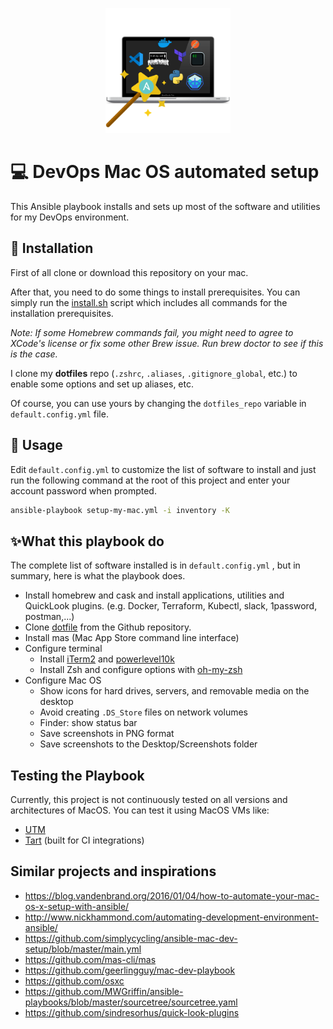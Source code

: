 <p style="text-align:center;"><img src="mac-devops-setup.png" width="200" alt="Mac DevOps setup" /></p>

# 💻 DevOps Mac OS automated setup

This Ansible playbook installs and sets up most of the software and utilities for my DevOps environment.

## 🚥 Installation

First of all clone or download this repository on your mac.

After that, you need to do some things to install prerequisites.
You can simply run the [install.sh](install.sh) script which includes all commands for the installation prerequisites.

_Note: If some Homebrew commands fail, you might need to agree to XCode's license or fix some other Brew issue. Run brew doctor to see if this is the case._

I clone my **dotfiles** repo (`.zshrc`, `.aliases`, `.gitignore_global`, etc.) to enable some options and set up aliases, etc.

Of course, you can use yours by changing the `dotfiles_repo` variable in `default.config.yml` file.

## 🚀 Usage

Edit `default.config.yml` to customize the list of software to install
and just run the following command at the root of this project and enter your account password when prompted.

```sh
ansible-playbook setup-my-mac.yml -i inventory -K
```

## ✨What this playbook do

The complete list of software installed is in `default.config.yml` , but in summary, here is what the playbook does.

- Install homebrew and cask and install applications, utilities and QuickLook plugins.
  (e.g. Docker, Terraform, Kubectl, slack, 1password, postman,...)
- Clone [dotfile](https://github.com/DemisR/dotfiles.git) from the Github repository.
- Install mas (Mac App Store command line interface)
- Configure terminal
  - Install [iTerm2](https://iterm2.com/) and [powerlevel10k](https://github.com/romkatv/powerlevel10k)
  - Install Zsh and configure options with [oh-my-zsh](https://ohmyz.sh/)
- Configure Mac OS
  - Show icons for hard drives, servers, and removable media on the desktop
  - Avoid creating `.DS_Store` files on network volumes
  - Finder: show status bar
  - Save screenshots in PNG format
  - Save screenshots to the Desktop/Screenshots folder

## Testing the Playbook

Currently, this project is not continuously tested on all versions and architectures of MacOS.
You can test it using MacOS VMs like:

- [UTM](https://mac.getutm.app)
- [Tart](https://github.com/cirruslabs/tart) (built for CI integrations)

## Similar projects and inspirations

- https://blog.vandenbrand.org/2016/01/04/how-to-automate-your-mac-os-x-setup-with-ansible/
- http://www.nickhammond.com/automating-development-environment-ansible/
- https://github.com/simplycycling/ansible-mac-dev-setup/blob/master/main.yml
- https://github.com/mas-cli/mas
- https://github.com/geerlingguy/mac-dev-playbook
- https://github.com/osxc
- https://github.com/MWGriffin/ansible-playbooks/blob/master/sourcetree/sourcetree.yaml
- https://github.com/sindresorhus/quick-look-plugins
